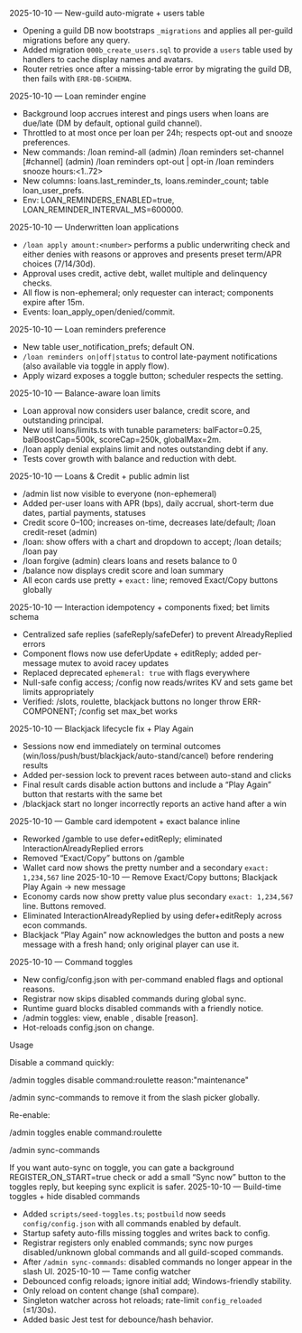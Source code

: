 2025-10-10 — New-guild auto-migrate + users table
- Opening a guild DB now bootstraps `_migrations` and applies all per-guild migrations before any query.
- Added migration `000b_create_users.sql` to provide a `users` table used by handlers to cache display names and avatars.
- Router retries once after a missing-table error by migrating the guild DB, then fails with `ERR-DB-SCHEMA`.

2025-10-10 — Loan reminder engine
- Background loop accrues interest and pings users when loans are due/late (DM by default, optional guild channel).
- Throttled to at most once per loan per 24h; respects opt-out and snooze preferences.
- New commands:
/loan remind-all (admin)
/loan reminders set-channel [#channel] (admin)
/loan reminders opt-out | opt-in
/loan reminders snooze hours:<1..72>
- New columns: loans.last_reminder_ts, loans.reminder_count; table loan_user_prefs.
- Env: LOAN_REMINDERS_ENABLED=true, LOAN_REMINDER_INTERVAL_MS=600000.

2025-10-10 — Underwritten loan applications
- `/loan apply amount:<number>` performs a public underwriting check and either denies with reasons or approves and presents preset term/APR choices (7/14/30d).
- Approval uses credit, active debt, wallet multiple and delinquency checks.
- All flow is non-ephemeral; only requester can interact; components expire after 15m.
- Events: loan_apply_open/denied/commit.

2025-10-10 — Loan reminders preference
- New table user_notification_prefs; default ON.
- `/loan reminders on|off|status` to control late-payment notifications (also available via toggle in apply flow).
- Apply wizard exposes a toggle button; scheduler respects the setting.

2025-10-10 — Balance-aware loan limits
- Loan approval now considers user balance, credit score, and outstanding principal.
- New util loans/limits.ts with tunable parameters: balFactor=0.25, balBoostCap=500k, scoreCap=250k, globalMax=2m.
- /loan apply denial explains limit and notes outstanding debt if any.
- Tests cover growth with balance and reduction with debt.

2025-10-10 — Loans & Credit + public admin list
- /admin list now visible to everyone (non-ephemeral)
- Added per-user loans with APR (bps), daily accrual, short-term due dates, partial payments, statuses
- Credit score 0–100; increases on-time, decreases late/default; /loan credit-reset (admin)
- /loan: show offers with a chart and dropdown to accept; /loan details; /loan pay
- /loan forgive (admin) clears loans and resets balance to 0
- /balance now displays credit score and loan summary
- All econ cards use pretty + `exact:` line; removed Exact/Copy buttons globally

2025-10-10 — Interaction idempotency + components fixed; bet limits schema
- Centralized safe replies (safeReply/safeDefer) to prevent AlreadyReplied errors
- Component flows now use deferUpdate + editReply; added per-message mutex to avoid racey updates
- Replaced deprecated `ephemeral: true` with flags everywhere
- Null-safe config access; /config now reads/writes KV and sets game bet limits appropriately
- Verified: /slots, roulette, blackjack buttons no longer throw ERR-COMPONENT; /config set max_bet works

2025-10-10 — Blackjack lifecycle fix + Play Again
- Sessions now end immediately on terminal outcomes (win/loss/push/bust/blackjack/auto-stand/cancel) before rendering results
- Added per-session lock to prevent races between auto-stand and clicks
- Final result cards disable action buttons and include a “Play Again” button that restarts with the same bet
- /blackjack start no longer incorrectly reports an active hand after a win

2025-10-10 — Gamble card idempotent + exact balance inline
- Reworked /gamble to use defer+editReply; eliminated InteractionAlreadyReplied errors
- Removed “Exact/Copy” buttons on /gamble
- Wallet card now shows the pretty number and a secondary `exact: 1,234,567` line
2025-10-10 — Remove Exact/Copy buttons; Blackjack Play Again → new message
- Economy cards now show pretty value plus secondary `exact: 1,234,567` line. Buttons removed.
- Eliminated InteractionAlreadyReplied by using defer+editReply across econ commands.
- Blackjack “Play Again” now acknowledges the button and posts a new message with a fresh hand; only original player can use it.

2025-10-10 — Command toggles
- New config/config.json with per-command enabled flags and optional reasons.
- Registrar now skips disabled commands during global sync.
- Runtime guard blocks disabled commands with a friendly notice.
- /admin toggles: view, enable <name>, disable <name> [reason].
- Hot-reloads config.json on change.

Usage

Disable a command quickly:

/admin toggles disable command:roulette reason:"maintenance"

/admin sync-commands to remove it from the slash picker globally.

Re-enable:

/admin toggles enable command:roulette

/admin sync-commands

If you want auto-sync on toggle, you can gate a background REGISTER_ON_START=true check or add a small “Sync now” button to the toggles reply, but keeping sync explicit is safer.
2025-10-10 — Build-time toggles + hide disabled commands
- Added `scripts/seed-toggles.ts`; `postbuild` now seeds `config/config.json` with all commands enabled by default.
- Startup safety auto-fills missing toggles and writes back to config.
- Registrar registers only enabled commands; sync now purges disabled/unknown global commands and all guild-scoped commands.
- After `/admin sync-commands`: disabled commands no longer appear in the slash UI.
2025-10-10 — Tame config watcher
- Debounced config reloads; ignore initial add; Windows-friendly stability.
- Only reload on content change (sha1 compare).
- Singleton watcher across hot reloads; rate-limit `config_reloaded` (≤1/30s).
- Added basic Jest test for debounce/hash behavior.
